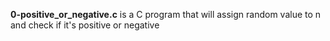 <p><b>0-positive_or_negative.c</b> is a C program that will assign random value to n and check if it's positive or negative</p>

